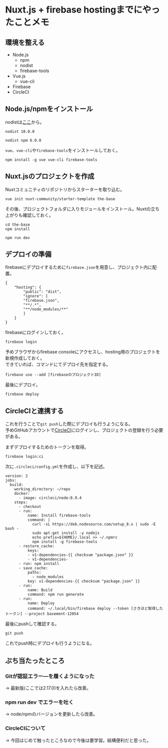 # Nuxt.js + firebase hostingまでにやったことメモ
## 環境を整える
- Node.js
    - npm
    - nodist
    - firebase-tools
- Vue.js
    - vue-cli
- Firebase
- CircleCI
  
## Node.js/npmをインストール
nodistは[ここ](https://github.com/marcelklehr/nodist/releases)から。
```
nodist 10.0.0
```
```
nodist npm 6.0.0
```
`vue`、`vue-cli`や`firebase-tools`をインストールしておく。
```
npm install -g vue vue-cli firebase-tools
```
## Nuxt.jsのプロジェクトを作成
Nuxtコミュニティのリポジトリからスターターを取り込む。
```
vue init nuxt-community/starter-template the-base
```
その後、プロジェクトフォルダに入りモジュールをインストール。Nuxtの立ち上がりも確認しておく。
```
cd the-base
npm install
```
```
npm run dev
```
## デプロイの準備
firebaseにデプロイするために`firebase.json`を用意し、プロジェクト内に配置。
```
{
    "hosting": {
        "public": "dist",
        "ignore": [
        "firebase.json",
        "**/.*",
        "**/node_modules/**"
        ]
    }
}
```
firebaseにログインしておく。
```
firebase login
```
予めブラウザからfirebase consoleにアクセスし、hosting用のプロジェクトを新規作成しておく。  
できていれば、コマンドにてデプロイ先を指定する。
```
firebase use --add [firebaseのプロジェクトID]
```
最後にデプロイ。
```
firebase deploy
```
## CircleCIと連携する
これを行うことで`git push`した際にデプロイも行うようになる。  
予めGitHubアカウントで[CircleCI](https://circleci.com/)にログインし、プロジェクトの登録を行う必要がある。  
  
まずデプロイするためのトークンを取得。
```
firebase login:ci
```
次に`.circleci/config.yml`を作成し、以下を記述。
```
version: 2
jobs:
  build:
    working_directory: ~/repo
    docker:
      - image: circleci/node:8.9.4
    steps:
      - checkout
      - run:
          name: Install firebase-tools
          command: |
            curl -sL https://deb.nodesource.com/setup_8.x | sudo -E bash -
            sudo apt-get install -y nodejs
            echo prefix=${HOME}/.local >> ~/.npmrc
            npm install -g firebase-tools
      - restore_cache:
          keys:
          - v1-dependencies-{{ checksum "package.json" }}
          - v1-dependencies-
      - run: npm install
      - save_cache:
          paths:
            - node_modules
          key: v1-dependencies-{{ checksum "package.json" }}
      - run:
          name: Build
          command: npm run generate
      - run:
          name: Deploy
          command: ~/.local/bin/firebase deploy --token [さきほど取得したトークン] --project basement-12054
```
最後にpushして確認する。
```
git push
```
これでpush時にデプロイも行うようになる。
  
## ぶち当たったところ
### Gitが認証エラー―を履くようになった
→ 最新版(ここでは2.17.0)を入れたら改善。
### npm run dev でエラーを吐く
→ node/npmのバージョンを更新したら改善。
### CircleCIについて
→ 今回はじめて触ったところなので今後は要学習。結構便利だと思った。